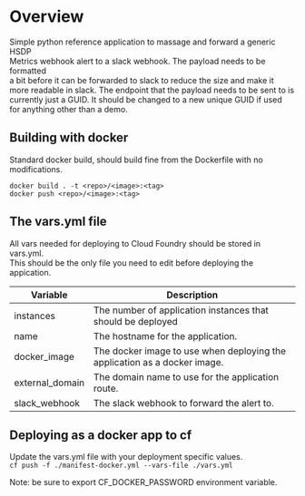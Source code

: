 Overview
========

Simple python reference application to massage and forward a generic HSDP  
Metrics webhook alert to a slack webhook.  The payload needs to be formatted  
a bit before it can be forwarded to slack to reduce the size and make it  
more readable in slack.  The endpoint that the payload needs to be sent to is  
currently just a GUID.  It should be changed to a new unique GUID if used  
for anything other than a demo.  


Building with docker
--------------------

Standard docker build, should build fine from the Dockerfile with no modifications.

```
docker build . -t <repo>/<image>:<tag>  
docker push <repo>/<image>:<tag>
```  


The vars.yml file
-----------------

All vars needed for deploying to Cloud Foundry should be stored in vars.yml.  
This should be the only file you need to edit before deploying the appication.  


| Variable        | Description                                                               |
|-----------------|---------------------------------------------------------------------------|
| instances       | The number of application instances that should be deployed               |
| name            | The hostname for the application.                                         |
| docker_image    | The docker image to use when deploying the application as a docker image. |
| external_domain | The domain name to use for the application route.                         |
| slack_webhook   | The slack webhook to forward the alert to.                                |


Deploying as a docker app to cf
-------------------------------

Update the vars.yml file with your deployment specific values.  
`cf push -f ./manifest-docker.yml --vars-file ./vars.yml`

Note: be sure to export CF_DOCKER_PASSWORD environment variable.
